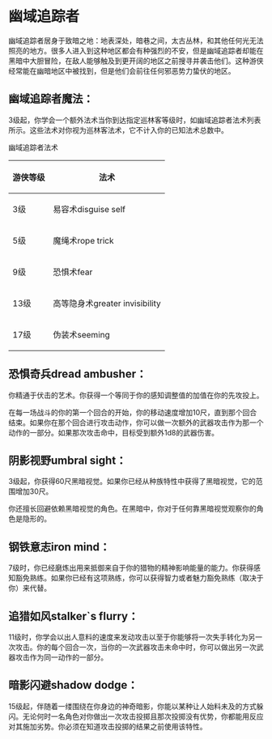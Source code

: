# 幽域追踪者

幽域追踪者居身于致暗之地：地表深处，暗巷之间，太古丛林，和其他任何光无法照亮的地方。很多人进入到这种地区都会有种强烈的不安，但是幽域追踪者却能在黑暗中大胆冒险，在敌人能够触及到更开阔的地区之前搜寻并袭击他们。这种游侠经常能在幽暗地区中被找到，但是他们会前往任何邪恶势力蛰伏的地区。

&#x20;

## 幽域追踪者魔法：

3级起，你学会一个额外法术当你到达指定巡林客等级时，如幽域追踪者法术列表所示。这些法术对你视为巡林客法术，它不计入你的已知法术总数中。

&#x20;

幽域追踪者法术

| <p> </p><p>游侠等级 </p> | <p> </p><p>法术</p>                        |
| -------------------- | ---------------------------------------- |
| <p> </p><p>3级 </p>   | <p> </p><p>易容术disguise self</p>          |
| <p> </p><p>5级 </p>   | <p> </p><p>魔绳术rope trick</p>             |
| <p> </p><p>9级 </p>   | <p> </p><p>恐惧术fear</p>                   |
| <p> </p><p>13级 </p>  | <p> </p><p>高等隐身术greater invisibility</p> |
| <p> </p><p>17级 </p>  | <p> </p><p>伪装术seeming</p>                |

&#x20;

## 恐惧奇兵dread ambusher：

你精通于伏击的艺术。你获得一个等同于你的感知调整值的加值在你的先攻投上。

在每一场战斗的你的第一个回合的开始，你的移动速度增加10尺，直到那个回合结束。如果你在那个回合进行攻击动作，你可以做一次额外的武器攻击作为那一个动作的一部分。如果那次攻击命中，目标受到额外1d8的武器伤害。

&#x20;

## 阴影视野umbral sight：

3级起，你获得60尺黑暗视觉。如果你已经从种族特性中获得了黑暗视觉，它的范围增加30尺。

你还擅长回避依赖黑暗视觉的角色。在黑暗中，你对于任何靠黑暗视觉观察你的角色是隐形的。

&#x20;

## 钢铁意志iron mind：

7级时，你已经磨炼出用来抵御来自于你的猎物的精神影响能量的能力。你获得感知豁免熟练。如果你已经有这项熟练，你可以获得智力或者魅力豁免熟练（取决于你）来代替。

&#x20;

## 追猎如风stalker\`s flurry：

11级时，你学会以出人意料的速度来发动攻击以至于你能够将一次失手转化为另一次攻击。你的每个回合一次，当你的一次武器攻击未命中时，你可以做出另一次武器攻击作为同一动作的一部分。

&#x20;

## 暗影闪避shadow dodge：

15级起，伴随着一缕围绕在你身边的神奇暗影，你能以某种让人始料未及的方式躲闪。无论何时一名角色对你做出一次攻击投掷且那次投掷没有优势，你都能用反应对其施加劣势。你必须在知道攻击投掷的结果之前使用该特性。
